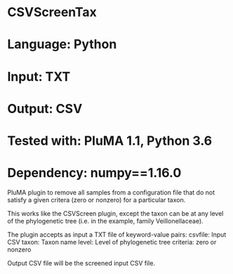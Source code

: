 # CSVScreenTax
# Language: Python
# Input: TXT
# Output: CSV
# Tested with: PluMA 1.1, Python 3.6
# Dependency: numpy==1.16.0

PluMA plugin to remove all samples from a configuration file
that do not satisfy a given critera (zero or nonzero) for a particular
taxon.  

This works like the CSVScreen plugin, except the taxon can be
at any level of the phylogenetic tree (i.e. in the example,
family Veillonellaceae).

The plugin accepts as input a TXT file of keyword-value pairs:
csvfile: Input CSV
taxon: Taxon name
level: Level of phylogenetic tree
criteria: zero or nonzero

Output CSV file will be the screened input CSV file.
